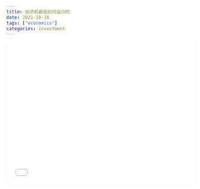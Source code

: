 ```yaml
---
title: 经济机器是如何运行的
date: 2021-10-18
tags: ["economics"]
categories: investment
---
```


<iframe src="//player.bilibili.com/player.html?aid=49886326&bvid=BV15b411V74u&cid=87339990&page=1" scrolling="no" border="0" frameborder="no" framespacing="0" allowfullscreen="true" width="100%" style="aspect-ratio: 4/3"> </iframe>